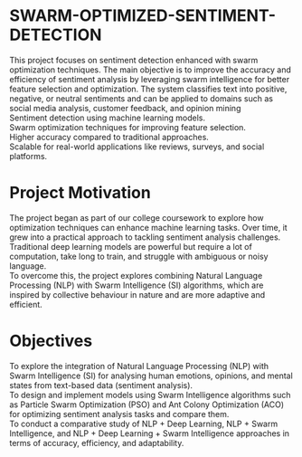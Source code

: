 # SWARM-OPTIMIZED-SENTIMENT-DETECTION

This project focuses on sentiment detection enhanced with swarm optimization techniques. The main objective is to improve the accuracy and efficiency of sentiment analysis by leveraging swarm intelligence for better feature selection and optimization. The system classifies text into positive, negative, or neutral sentiments and can be applied to domains such as social media analysis, customer feedback, and opinion mining
<br>
Sentiment detection using machine learning models.
<br>
Swarm optimization techniques for improving feature selection.
<br>
Higher accuracy compared to traditional approaches.
<br>
Scalable for real-world applications like reviews, surveys, and social platforms.
<br>
# Project Motivation
The project began as part of our college coursework to explore how optimization techniques can enhance machine learning tasks. Over time, it grew into a practical approach to tackling sentiment analysis challenges.
<br>
Traditional deep learning models are powerful but require a lot of computation, take long to train, and struggle with ambiguous or noisy language. 
<br>
To overcome this, the project explores combining Natural Language Processing (NLP) with Swarm Intelligence (SI) algorithms, which are inspired by collective behaviour in nature and are more adaptive and efficient. 
<br>
# Objectives
To explore the integration of Natural Language Processing (NLP) with Swarm Intelligence (SI) for analysing human emotions, opinions, and mental states from text-based data (sentiment analysis).
<br>
To design and implement models using Swarm Intelligence algorithms such as Particle Swarm Optimization (PSO) and Ant Colony Optimization (ACO) for optimizing sentiment analysis tasks and compare them.
<br>
To conduct a comparative study of NLP + Deep Learning, NLP + Swarm Intelligence, and NLP + Deep Learning + Swarm Intelligence approaches in terms of accuracy, efficiency, and adaptability.

